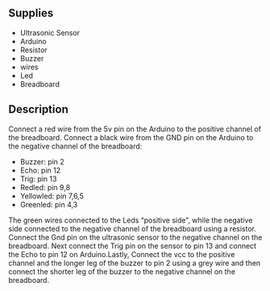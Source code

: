 ## Supplies
* Ultrasonic Sensor
* Arduino
* Resistor 
* Buzzer 
* wires 
* Led 
* Breadboard
## Description
Connect a red wire from the 5v pin on the Arduino to the positive channel of the breadboard. Connect a black wire from the GND pin on the Arduino to the negative channel of the breadboard:
* Buzzer: pin 2
* Echo: pin 12
* Trig: pin 13
* Redled: pin 9,8 
* Yellowled: pin 7,6,5
* Greenled: pin 4,3

The green wires connected to the Leds “positive side”, while the negative side connected to the negative channel of the breadboard using a resistor. Connect the Gnd pin on the ultrasonic sensor to the negative 
channel on the breadboard. Next connect the Trig pin on the sensor to pin 13 and connect the Echo to pin 12 on Arduino.Lastly, Connect the vcc to the positive channel and the longer leg of the buzzer to pin 2 using a grey wire 
and then connect the shorter leg of the buzzer to the negative channel on the breadboard. 
